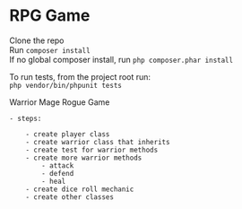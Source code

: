 # RPG Game
Clone the repo  
Run `composer install`  
If no global composer install, run `php composer.phar install`

To run tests, from the project root run:  
`php vendor/bin/phpunit tests`

Warrior Mage Rogue Game

    - steps:
        
        - create player class
        - create warrior class that inherits
        - create test for warrior methods
        - create more warrior methods
            - attack
            - defend
            - heal
        - create dice roll mechanic
        - create other classes



        